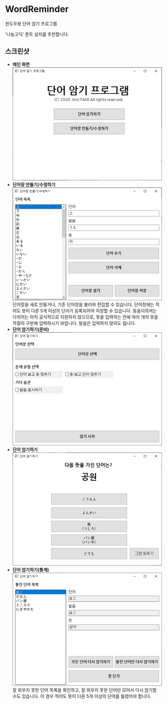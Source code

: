 # WordReminder
윈도우용 단어 암기 프로그램

'나눔고딕' 폰트 설치를 추천합니다.

## 스크린샷
- **메인 화면**<br>
![MainWindow](https://github.com/kmc7468/WordReminder/blob/master/img/MainWindow.png)
- **단어장 만들기/수정하기**<br>
![VocabularyWindow](https://github.com/kmc7468/WordReminder/blob/master/img/VocabularyWindow.png)<br>
단어장을 새로 만들거나, 기존 단어장을 불러와 편집할 수 있습니다. 단어장에는 적어도 뜻이 다른 5개 이상의 단어가 등록되어야 저장할 수 있습니다. 동음이의어는 다의어는 아직 공식적으로 지원하지 않으므로, 뜻을 입력하는 칸에 여러 개의 뜻을 적절히 구분해 입력하시기 바랍니다. 발음은 입력하지 않아도 됩니다.
- **단어 암기하기(준비)**<br>
![QuestionOptionWindow](https://github.com/kmc7468/WordReminder/blob/master/img/QuestionOptionWindow.png)
- **단어 암기하기**<br>
![QuestionWindow](https://github.com/kmc7468/WordReminder/blob/master/img/QuestionWindow.png)
- **단어 암기하기(통계)**<br>
![StatisticWindow](https://github.com/kmc7468/WordReminder/blob/master/img/StatisticWindow.png)<br>
잘 외우지 못한 단어 목록을 확인하고, 잘 외우지 못한 단어만 모아서 다시 암기할 수도 있습니다. 이 경우 적어도 뜻이 다른 5개 이상의 단어를 틀렸어야 합니다.